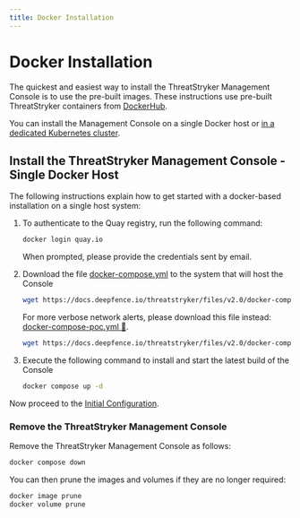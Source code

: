 ```yaml
---
title: Docker Installation
---
```


# Docker Installation

The quickest and easiest way to install the ThreatStryker Management Console is to use the pre-built images.  These instructions use pre-built ThreatStryker containers from [DockerHub](https://hub.docker.com/u/deepfenceio).

You can install the Management Console on a single Docker host or [in a dedicated Kubernetes cluster](kubernetes).

## Install the ThreatStryker Management Console - Single Docker Host

The following instructions explain how to get started with a docker-based installation on a single host system:

1. To authenticate to the Quay registry, run the following command:

    ```bash
    docker login quay.io
    ```

    When prompted, please provide the credentials sent by email.

2. Download the file [docker-compose.yml](https://docs.deepfence.io/threatstryker/files/v2.0/docker-compose.yml) to the system that will host the Console

    ```bash
    wget https://docs.deepfence.io/threatstryker/files/v2.0/docker-compose.yml
    ```

   For more verbose network alerts, please download this file instead: [docker-compose-poc.yml 🔗](https://docs.deepfence.io/threatstryker/files/v2.0/docker-compose-poc.yml).

    ```bash
    wget https://docs.deepfence.io/threatstryker/files/v2.0/docker-compose-poc.yml -O docker-compose.yml
    ```

3. Execute the following command to install and start the latest build of the Console

    ```bash
    docker compose up -d
    ```

Now proceed to the [Initial Configuration](initial-configuration).

### Remove the ThreatStryker Management Console

Remove the ThreatStryker Management Console as follows:

```bash
docker compose down
```

You can then prune the images and volumes if they are no longer required:

```bash
docker image prune
docker volume prune
```
